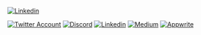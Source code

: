 [![Linkedin](https://media-exp1.licdn.com/dms/image/C4D16AQEfi_gRWx6SFw/profile-displaybackgroundimage-shrink_350_1400/0?e=1610582400&v=beta&t=77916HU-l_mNRfOswfp1u5rpbPJArEV3ZTx95IU7R9Q)](https://www.linkedin.com/in/eldadfux/)

[![Twitter Account](https://img.shields.io/twitter/follow/eldadfux?color=00acee&label=twitter&style=flat-square)](https://twitter.com/eldadfux)
[![Discord](https://img.shields.io/discord/564160730845151244?label=discord&style=flat-square)](https://appwrite.io/discord)
[![Linkedin](https://img.shields.io/badge/connect%20on-linkedin-blue?style=flat-square)](https://www.linkedin.com/in/eldadfux/)
[![Medium](https://img.shields.io/badge/medium.com-black?style=flat-square)](https://medium.com/@eldadfux)
[![Appwrite](https://img.shields.io/badge/appwrite.io-f02e65?style=flat-square)](https://appwrite.io)

